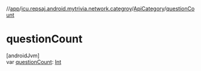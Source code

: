 //[app](../../../index.md)/[icu.repsaj.android.mytrivia.network.categroy](../index.md)/[ApiCategory](index.md)/[questionCount](question-count.md)

# questionCount

[androidJvm]\
var [questionCount](question-count.md): [Int](https://kotlinlang.org/api/latest/jvm/stdlib/kotlin/-int/index.html)
